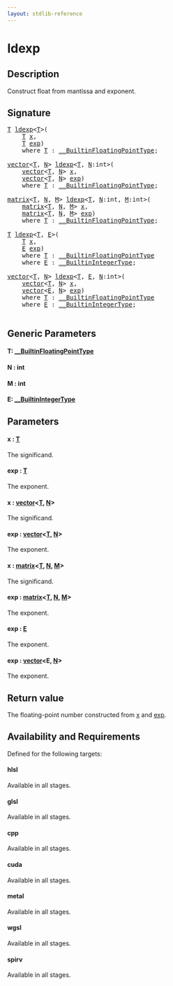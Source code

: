 ```yaml
---
layout: stdlib-reference
---
```


# ldexp

## Description

Construct float from mantissa and exponent.



## Signature 

<pre>
<a href="ldexp.html#typeparam-T" class="code_type">T</a> <a href="ldexp.html">ldexp</a>&lt;<a href="ldexp.html#typeparam-T" class="code_type">T</a>&gt;(
    <a href="ldexp.html#typeparam-T" class="code_type">T</a> <a href="ldexp.html#decl-x" class="code_param">x</a>,
    <a href="ldexp.html#typeparam-T" class="code_type">T</a> <a href="ldexp.html#decl-exp" class="code_param">exp</a>)
    <span class='code_keyword'>where</span> <a href="ldexp.html#typeparam-T" class="code_type">T</a> : <a href="../interfaces/0_builtinfloatingpointtype-029hm/index.html" class="code_type">__BuiltinFloatingPointType</a>;

<a href="../types/vector/index.html" class="code_type">vector</a>&lt;<a href="ldexp.html#typeparam-T" class="code_type">T</a>, <a href="ldexp.html#decl-N" class="code_var">N</a>&gt; <a href="ldexp.html">ldexp</a>&lt;<a href="ldexp.html#typeparam-T" class="code_type">T</a>, <a href="ldexp.html#decl-N" class="code_var">N</a>:<span class="code_keyword">int</span>&gt;(
    <a href="../types/vector/index.html" class="code_type">vector</a>&lt;<a href="ldexp.html#typeparam-T" class="code_type">T</a>, <a href="ldexp.html#decl-N" class="code_var">N</a>&gt; <a href="ldexp.html#decl-x" class="code_param">x</a>,
    <a href="../types/vector/index.html" class="code_type">vector</a>&lt;<a href="ldexp.html#typeparam-T" class="code_type">T</a>, <a href="ldexp.html#decl-N" class="code_var">N</a>&gt; <a href="ldexp.html#decl-exp" class="code_param">exp</a>)
    <span class='code_keyword'>where</span> <a href="ldexp.html#typeparam-T" class="code_type">T</a> : <a href="../interfaces/0_builtinfloatingpointtype-029hm/index.html" class="code_type">__BuiltinFloatingPointType</a>;

<a href="../types/matrix/index.html" class="code_type">matrix</a>&lt;<a href="ldexp.html#typeparam-T" class="code_type">T</a>, <a href="ldexp.html#decl-N" class="code_var">N</a>, <a href="ldexp.html#decl-M" class="code_var">M</a>&gt; <a href="ldexp.html">ldexp</a>&lt;<a href="ldexp.html#typeparam-T" class="code_type">T</a>, <a href="ldexp.html#decl-N" class="code_var">N</a>:<span class="code_keyword">int</span>, <a href="ldexp.html#decl-M" class="code_var">M</a>:<span class="code_keyword">int</span>&gt;(
    <a href="../types/matrix/index.html" class="code_type">matrix</a>&lt;<a href="ldexp.html#typeparam-T" class="code_type">T</a>, <a href="ldexp.html#decl-N" class="code_var">N</a>, <a href="ldexp.html#decl-M" class="code_var">M</a>&gt; <a href="ldexp.html#decl-x" class="code_param">x</a>,
    <a href="../types/matrix/index.html" class="code_type">matrix</a>&lt;<a href="ldexp.html#typeparam-T" class="code_type">T</a>, <a href="ldexp.html#decl-N" class="code_var">N</a>, <a href="ldexp.html#decl-M" class="code_var">M</a>&gt; <a href="ldexp.html#decl-exp" class="code_param">exp</a>)
    <span class='code_keyword'>where</span> <a href="ldexp.html#typeparam-T" class="code_type">T</a> : <a href="../interfaces/0_builtinfloatingpointtype-029hm/index.html" class="code_type">__BuiltinFloatingPointType</a>;

<a href="ldexp.html#typeparam-T" class="code_type">T</a> <a href="ldexp.html">ldexp</a>&lt;<a href="ldexp.html#typeparam-T" class="code_type">T</a>, <a href="ldexp.html#typeparam-E" class="code_type">E</a>&gt;(
    <a href="ldexp.html#typeparam-T" class="code_type">T</a> <a href="ldexp.html#decl-x" class="code_param">x</a>,
    <a href="ldexp.html#typeparam-E" class="code_type">E</a> <a href="ldexp.html#decl-exp" class="code_param">exp</a>)
    <span class='code_keyword'>where</span> <a href="ldexp.html#typeparam-T" class="code_type">T</a> : <a href="../interfaces/0_builtinfloatingpointtype-029hm/index.html" class="code_type">__BuiltinFloatingPointType</a>
    <span class='code_keyword'>where</span> <a href="ldexp.html#typeparam-E" class="code_type">E</a> : <a href="../interfaces/0_builtinintegertype-029g/index.html" class="code_type">__BuiltinIntegerType</a>;

<a href="../types/vector/index.html" class="code_type">vector</a>&lt;<a href="ldexp.html#typeparam-T" class="code_type">T</a>, <a href="ldexp.html#decl-N" class="code_var">N</a>&gt; <a href="ldexp.html">ldexp</a>&lt;<a href="ldexp.html#typeparam-T" class="code_type">T</a>, <a href="ldexp.html#typeparam-E" class="code_type">E</a>, <a href="ldexp.html#decl-N" class="code_var">N</a>:<span class="code_keyword">int</span>&gt;(
    <a href="../types/vector/index.html" class="code_type">vector</a>&lt;<a href="ldexp.html#typeparam-T" class="code_type">T</a>, <a href="ldexp.html#decl-N" class="code_var">N</a>&gt; <a href="ldexp.html#decl-x" class="code_param">x</a>,
    <a href="../types/vector/index.html" class="code_type">vector</a>&lt;<a href="ldexp.html#typeparam-E" class="code_type">E</a>, <a href="ldexp.html#decl-N" class="code_var">N</a>&gt; <a href="ldexp.html#decl-exp" class="code_param">exp</a>)
    <span class='code_keyword'>where</span> <a href="ldexp.html#typeparam-T" class="code_type">T</a> : <a href="../interfaces/0_builtinfloatingpointtype-029hm/index.html" class="code_type">__BuiltinFloatingPointType</a>
    <span class='code_keyword'>where</span> <a href="ldexp.html#typeparam-E" class="code_type">E</a> : <a href="../interfaces/0_builtinintegertype-029g/index.html" class="code_type">__BuiltinIntegerType</a>;

</pre>

## Generic Parameters

####  <a id="typeparam-T"></a>T: [\_\_BuiltinFloatingPointType](../interfaces/0_builtinfloatingpointtype-029hm/index.html)
####  <a id="decl-N"></a>N  : int
####  <a id="decl-M"></a>M  : int
####  <a id="typeparam-E"></a>E: [\_\_BuiltinIntegerType](../interfaces/0_builtinintegertype-029g/index.html)

## Parameters

####  <a id="decl-x"></a>x  : [T](ldexp.html#typeparam-T)
The significand.

####  <a id="decl-exp"></a>exp  : [T](ldexp.html#typeparam-T)
The exponent.

####  <a id="decl-x"></a>x  : [vector](../types/vector/index.html)\<[T](../types/vector/index.html#typeparam-T), [N](../types/vector/index.html#decl-N)\>
The significand.

####  <a id="decl-exp"></a>exp  : [vector](../types/vector/index.html)\<[T](../types/vector/index.html#typeparam-T), [N](../types/vector/index.html#decl-N)\>
The exponent.

####  <a id="decl-x"></a>x  : [matrix](../types/matrix/index.html)\<[T](.html), [N](../types/matrix/index.html#decl-N), [M](../types/matrix/index.html#decl-M)\>
The significand.

####  <a id="decl-exp"></a>exp  : [matrix](../types/matrix/index.html)\<[T](.html), [N](../types/matrix/index.html#decl-N), [M](../types/matrix/index.html#decl-M)\>
The exponent.

####  <a id="decl-exp"></a>exp  : [E](ldexp.html#typeparam-E)
The exponent.

####  <a id="decl-exp"></a>exp  : [vector](../types/vector/index.html)\<E, [N](../types/vector/index.html#decl-N)\>
The exponent.


## Return value
The floating-point number constructed from <span class='code'><a href="ldexp.html#decl-x" class="code_param">x</a></span> and <span class='code'><a href="ldexp.html#decl-exp" class="code_param">exp</a></span>.


## Availability and Requirements

Defined for the following targets:

#### hlsl
Available in all stages.

#### glsl
Available in all stages.

#### cpp
Available in all stages.

#### cuda
Available in all stages.

#### metal
Available in all stages.

#### wgsl
Available in all stages.

#### spirv
Available in all stages.




